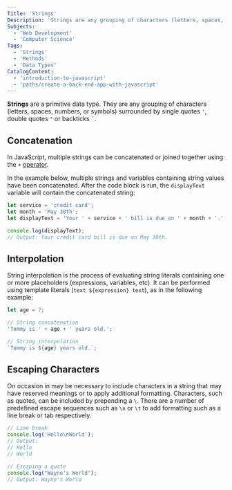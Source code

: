 ```yaml
---
Title: 'Strings'
Description: 'Strings are any grouping of characters (letters, spaces, numbers, or symbols) surrounded by quotes or backticks.'
Subjects:
  - 'Web Development'
  - 'Computer Science'
Tags:
  - 'Strings'
  - 'Methods'
  - 'Data Types'
CatalogContent:
  - 'introduction-to-javascript'
  - 'paths/create-a-back-end-app-with-javascript'
---
```


**Strings** are a primitive data type. They are any grouping of characters (letters, spaces, numbers, or symbols) surrounded by single quotes `'`, double quotes `"` or backticks `` ` ``.

## Concatenation

In JavaScript, multiple strings can be concatenated or joined together using the `+` [operator](https://www.codecademy.com/resources/docs/javascript/operators).

In the example below, multiple strings and variables containing string values have been concatenated. After the code block is run, the `displayText` variable will contain the concatenated string:

```js
let service = 'credit card';
let month = 'May 30th';
let displayText = 'Your ' + service + ' bill is due on ' + month + '.';

console.log(displayText);
// Output: Your credit card bill is due on May 30th.
```

## Interpolation

String interpolation is the process of evaluating string literals containing one or more placeholders (expressions, variables, etc). It can be performed using template literals (`text ${expression} text`), as in the following example:

```js
let age = 7;

// String concatenation
'Tommy is ' + age + ' years old.';

// String interpolation
`Tommy is ${age} years old.`;
```

## Escaping Characters

On occasion in may be necessary to include characters in a string that may have reserved meanings or to apply additional formatting. Characters, such as quotes, can be included by prepending a `\`. There are a number of predefined escape sequences such as `\n` or `\t` to add formatting such as a line break or tab respectively.

```js
// Line break
console.log('Hello\nWorld');
// Output:
// Hello
// World

// Escaping a quote
console.log("Wayne's World");
// Output: Wayne's World
```
